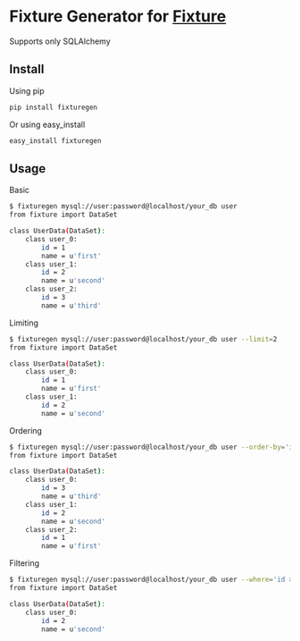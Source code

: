 # Fixture Generator for [Fixture](https://github.com/fixture-py/fixture)

Supports only SQLAlchemy

## Install

Using pip

```sh
pip install fixturegen
```

Or using easy_install

```sh
easy_install fixturegen
```

## Usage

Basic

```sh
$ fixturegen mysql://user:password@localhost/your_db user
from fixture import DataSet

class UserData(DataSet):
    class user_0:
        id = 1
        name = u'first'
    class user_1:
        id = 2
        name = u'second'
    class user_2:
        id = 3
        name = u'third'
```

Limiting

```sh
$ fixturegen mysql://user:password@localhost/your_db user --limit=2 
from fixture import DataSet

class UserData(DataSet):
    class user_0:
        id = 1
        name = u'first'
    class user_1:
        id = 2
        name = u'second'
```

Ordering

```sh
$ fixturegen mysql://user:password@localhost/your_db user --order-by='id DESC'
from fixture import DataSet

class UserData(DataSet):
    class user_0:
        id = 3
        name = u'third'
    class user_1:
        id = 2
        name = u'second'
    class user_2:
        id = 1
        name = u'first'
```

Filtering

```sh
$ fixturegen mysql://user:password@localhost/your_db user --where='id > 1'
from fixture import DataSet

class UserData(DataSet):
    class user_0:
        id = 2
        name = u'second'
```
